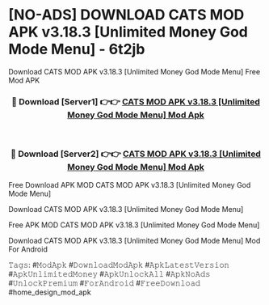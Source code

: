 # [NO-ADS] DOWNLOAD CATS MOD APK v3.18.3 [Unlimited Money God Mode Menu] - 6t2jb
Download CATS MOD APK v3.18.3 [Unlimited Money God Mode Menu] Free Mod APK

<div align="center">
<h3>🔴 Download [Server1] 👉👉 <a href="https://apk-comot.site?title=CATS_MOD_APK_v3.18.3_[Unlimited_Money_God_Mode_Menu]">CATS MOD APK v3.18.3 [Unlimited Money God Mode Menu] Mod Apk</a></h3><br>

<h3>🔴 Download [Server2] 👉👉 <a href="https://apk-comot.site?title=CATS_MOD_APK_v3.18.3_[Unlimited_Money_God_Mode_Menu]">CATS MOD APK v3.18.3 [Unlimited Money God Mode Menu] Mod Apk</a></h3>
</div>


Free Download APK MOD CATS MOD APK v3.18.3 [Unlimited Money God Mode Menu]

Download CATS MOD APK v3.18.3 [Unlimited Money God Mode Menu] 

Free APK MOD CATS MOD APK v3.18.3 [Unlimited Money God Mode Menu] 

Download CATS MOD APK v3.18.3 [Unlimited Money God Mode Menu] Mod For Android

𝚃𝚊𝚐𝚜: #𝙼𝚘𝚍𝙰𝚙𝚔 #𝙳𝚘𝚠𝚗𝚕𝚘𝚊𝚍𝙼𝚘𝚍𝙰𝚙𝚔 #𝙰𝚙𝚔𝙻𝚊𝚝𝚎𝚜𝚝𝚅𝚎𝚛𝚜𝚒𝚘𝚗 #𝙰𝚙𝚔𝚄𝚗𝚕𝚒𝚖𝚒𝚝𝚎𝚍𝙼𝚘𝚗𝚎𝚢 #𝙰𝚙𝚔𝚄𝚗𝚕𝚘𝚌𝚔𝙰𝚕𝚕 #𝙰𝚙𝚔𝙽𝚘𝙰𝚍𝚜 #𝚄𝚗𝚕𝚘𝚌𝚔𝙿𝚛𝚎𝚖𝚒𝚞𝚖 #𝙵𝚘𝚛𝙰𝚗𝚍𝚛𝚘𝚒𝚍 #𝙵𝚛𝚎𝚎𝙳𝚘𝚠𝚗𝚕𝚘𝚊𝚍 #home_design_mod_apk